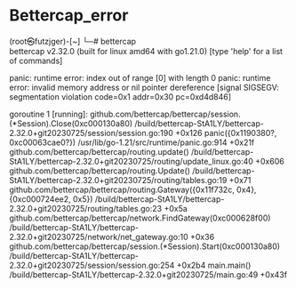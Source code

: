 # Bettercap_error


(root㉿futzjger)-[~]
└─# bettercap         
bettercap v2.32.0 (built for linux amd64 with go1.21.0) [type 'help' for a list of commands]

panic: runtime error: index out of range [0] with length 0
        panic: runtime error: invalid memory address or nil pointer dereference
[signal SIGSEGV: segmentation violation code=0x1 addr=0x30 pc=0xd4d846]

goroutine 1 [running]:
github.com/bettercap/bettercap/session.(*Session).Close(0xc000130a80)
        /build/bettercap-StA1LY/bettercap-2.32.0+git20230725/session/session.go:190 +0x126
panic({0x1190380?, 0xc00063cae0?})
        /usr/lib/go-1.21/src/runtime/panic.go:914 +0x21f
github.com/bettercap/bettercap/routing.update()
        /build/bettercap-StA1LY/bettercap-2.32.0+git20230725/routing/update_linux.go:40 +0x606
github.com/bettercap/bettercap/routing.Update()
        /build/bettercap-StA1LY/bettercap-2.32.0+git20230725/routing/tables.go:19 +0x71
github.com/bettercap/bettercap/routing.Gateway({0x11f732c, 0x4}, {0xc000724ee2, 0x5})
        /build/bettercap-StA1LY/bettercap-2.32.0+git20230725/routing/tables.go:23 +0x5a
github.com/bettercap/bettercap/network.FindGateway(0xc000628f00)
        /build/bettercap-StA1LY/bettercap-2.32.0+git20230725/network/net_gateway.go:10 +0x36
github.com/bettercap/bettercap/session.(*Session).Start(0xc000130a80)
        /build/bettercap-StA1LY/bettercap-2.32.0+git20230725/session/session.go:254 +0x2b4
main.main()
        /build/bettercap-StA1LY/bettercap-2.32.0+git20230725/main.go:49 +0x43f
                                                                             
                                                                             

